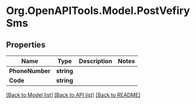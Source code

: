 # Org.OpenAPITools.Model.PostVefirySms
## Properties

Name | Type | Description | Notes
------------ | ------------- | ------------- | -------------
**PhoneNumber** | **string** |  | 
**Code** | **string** |  | 

[[Back to Model list]](../README.md#documentation-for-models) [[Back to API list]](../README.md#documentation-for-api-endpoints) [[Back to README]](../README.md)

